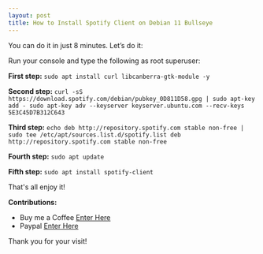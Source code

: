 ```yaml
---
layout: post
title: How to Install Spotify Client on Debian 11 Bullseye
---
```


You can do it in just 8 minutes. Let’s do it:

Run your console and type the following as root superuser:

**First step:** `sudo apt install curl libcanberra-gtk-module -y`

**Second step:** `curl -sS https://download.spotify.com/debian/pubkey_0D811D58.gpg | sudo apt-key add -
sudo apt-key adv --keyserver keyserver.ubuntu.com --recv-keys 5E3C45D7B312C643`

**Third step:** `echo deb http://repository.spotify.com stable non-free | sudo tee /etc/apt/sources.list.d/spotify.list
deb http://repository.spotify.com stable non-free`

**Fourth step:** `sudo apt update`

**Fifth step:** `sudo apt install spotify-client`

That's all enjoy it!

<!-- ![_config.yml]({{ site.baseurl }}/images/config.png)

The easiest way to make your first post is to edit this one. Go into /_posts/ and update the Hello World markdown file. For more instructions head over to the [Jekyll Now repository](https://github.com/barryclark/jekyll-now) on GitHub. -->

**Contributions:**

+ Buy me a Coffee [Enter Here](https://www.buymeacoffee.com/alvaloper)
+ Paypal [Enter Here](https://www.paypal.com/paypalme/ingespinozalj)

Thank you for your visit! 